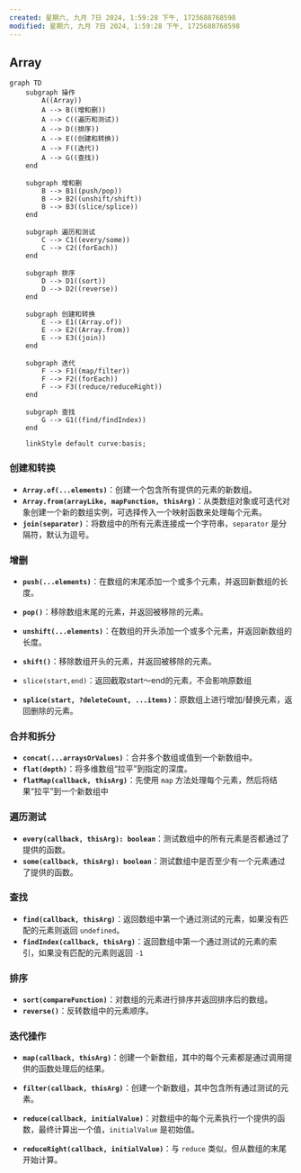 ```yaml
---
created: 星期六, 九月 7日 2024, 1:59:28 下午, 1725688768598
modified: 星期六, 九月 7日 2024, 1:59:28 下午, 1725688768598
---
```


## Array

```mermaid
graph TD
    subgraph 操作
        A((Array))
        A --> B((增和删))
        A --> C((遍历和测试))
        A --> D((排序))
        A --> E((创建和转换))
        A --> F((迭代))
        A --> G((查找))
    end
    
    subgraph 增和删
        B --> B1((push/pop))
        B --> B2((unshift/shift))
        B --> B3((slice/splice))
    end

    subgraph 遍历和测试
        C --> C1((every/some))
        C --> C2((forEach))
    end

    subgraph 排序
        D --> D1((sort))
        D --> D2((reverse))
    end

    subgraph 创建和转换
        E --> E1((Array.of))
        E --> E2((Array.from))
        E --> E3((join))
    end

    subgraph 迭代
        F --> F1((map/filter))
        F --> F2((forEach))
        F --> F3((reduce/reduceRight))
    end

    subgraph 查找
        G --> G1((find/findIndex))
    end

    linkStyle default curve:basis;

```
### 创建和转换

- **`Array.of(...elements)`**：创建一个包含所有提供的元素的新数组。
- **`Array.from(arrayLike, mapFunction, thisArg)`**：从类数组对象或可迭代对象创建一个新的数组实例，可选择传入一个映射函数来处理每个元素。
- **`join(separator)`**：将数组中的所有元素连接成一个字符串，`separator` 是分隔符，默认为逗号。

### **增删**

- **`push(...elements)`**：在数组的末尾添加一个或多个元素，并返回新数组的长度。
- **`pop()`**：移除数组末尾的元素，并返回被移除的元素。

- **`unshift(...elements)`**：在数组的开头添加一个或多个元素，并返回新数组的长度。
- **`shift()`**：移除数组开头的元素，并返回被移除的元素。

- `slice(start,end)`：返回截取start～end的元素，不会影响原数组

- **`splice(start, ?deleteCount, ...items)`**：原数组上进行增加/替换元素，返回删除的元素。

### **合并和拆分**

- **`concat(...arraysOrValues)`**：合并多个数组或值到一个新数组中。
- **`flat(depth)`**：将多维数组“拉平”到指定的深度。
- **`flatMap(callback, thisArg)`**：先使用 `map` 方法处理每个元素，然后将结果“拉平”到一个新数组中

### **遍历测试**
- **`every(callback, thisArg): boolean`**：测试数组中的所有元素是否都通过了提供的函数。
- **`some(callback, thisArg): boolean`**：测试数组中是否至少有一个元素通过了提供的函数。

### 查找

- **`find(callback, thisArg)`**：返回数组中第一个通过测试的元素，如果没有匹配的元素则返回 `undefined`。
- **`findIndex(callback, thisArg)`**：返回数组中第一个通过测试的元素的索引，如果没有匹配的元素则返回 `-1`

### **排序**

- **`sort(compareFunction)`**：对数组的元素进行排序并返回排序后的数组。
- **`reverse()`**：反转数组中的元素顺序。

### **迭代操作**

- **`map(callback, thisArg)`**：创建一个新数组，其中的每个元素都是通过调用提供的函数处理后的结果。
- **`filter(callback, thisArg)`**：创建一个新数组，其中包含所有通过测试的元素。

- **`reduce(callback, initialValue)`**：对数组中的每个元素执行一个提供的函数，最终计算出一个值，`initialValue` 是初始值。
- **`reduceRight(callback, initialValue)`**：与 `reduce` 类似，但从数组的末尾开始计算。


